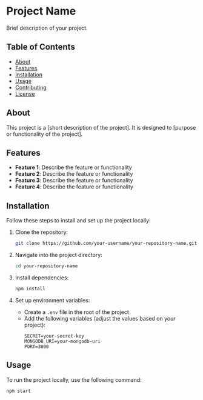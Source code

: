 # Project Name

Brief description of your project.

## Table of Contents

- [About](#about)
- [Features](#features)
- [Installation](#installation)
- [Usage](#usage)
- [Contributing](#contributing)
- [License](#license)

## About

This project is a [short description of the project]. It is designed to [purpose or functionality of the project].

## Features

- **Feature 1**: Describe the feature or functionality
- **Feature 2**: Describe the feature or functionality
- **Feature 3**: Describe the feature or functionality
- **Feature 4**: Describe the feature or functionality

## Installation

Follow these steps to install and set up the project locally:

1. Clone the repository:
    ```bash
    git clone https://github.com/your-username/your-repository-name.git
    ```

2. Navigate into the project directory:
    ```bash
    cd your-repository-name
    ```

3. Install dependencies:
    ```bash
    npm install
    ```

4. Set up environment variables:
    - Create a `.env` file in the root of the project
    - Add the following variables (adjust the values based on your project):
      ```
      SECRET=your-secret-key
      MONGODB_URI=your-mongodb-uri
      PORT=3000
      ```

## Usage

To run the project locally, use the following command:

```bash
npm start
